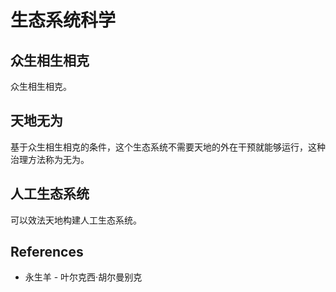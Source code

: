 # 生态系统科学

## 众生相生相克

众生相生相克。

## 天地无为

基于众生相生相克的条件，这个生态系统不需要天地的外在干预就能够运行，这种治理方法称为无为。

## 人工生态系统

可以效法天地构建人工生态系统。

## References

- 永生羊 - 叶尔克西·胡尔曼别克
